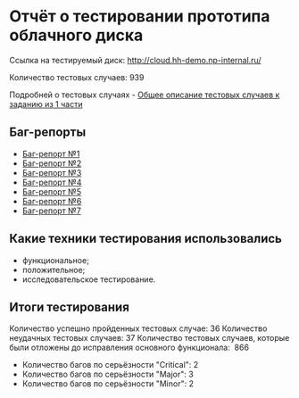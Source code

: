 # Отчёт о тестировании прототипа облачного диска

Ссылка на тестируемый диск: <http://cloud.hh-demo.np-internal.ru/>

Количество тестовых случаев: 939

Подробней о тестовых случаях - [Общее описание тестовых случаев к заданию из 1 части](test_cases.md)

## Баг-репорты

- [Баг-репорт №1](bug_reports/bug_report_1.md)
- [Баг-репорт №2](bug_reports/bug_report_2.md)
- [Баг-репорт №3](bug_reports/bug_report_3.md)
- [Баг-репорт №4](bug_reports/bug_report_4.md)
- [Баг-репорт №5](bug_reports/bug_report_5.md)
- [Баг-репорт №6](bug_reports/bug_report_6.md)
- [Баг-репорт №7](bug_reports/bug_report_7.md)

## Какие техники тестирования использовались

- функциональное;
- положительное;
- исследовательское тестирование.

## Итоги тестирования

Количество успешно пройденных тестовых случае: 36
Количество неудачных тестовых случаев: 37
Количество тестовых случаев, которые были отложены до исправления основного функционала:  866

- Количество багов по серьёзности "Critical": 2
- Количество багов по серьёзности "Major": 3
- Количество багов по серьёзности "Minor": 2